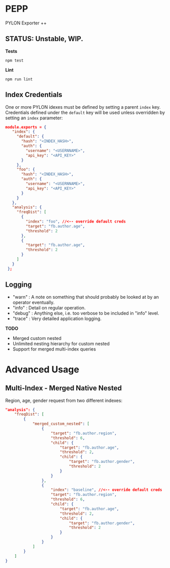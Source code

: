 # PEPP
PYLON Exporter ++

## STATUS: Unstable, WIP.

**Tests**

```
npm test
```

**Lint**

```
npm run lint
```

## Index Credentials

One or more PYLON idexes must be defined by setting a parent ```index``` key. Credentials defined under the ```default```
key will be used unless overridden by setting an ```index``` parameter:

```json
module.exports = {
   "index": {
     "default": {
       "hash": "<INDEX_HASH>",
       "auth": {
         "username": "<USERNNAME>",
         "api_key": "<API_KEY>"
       }
     },
     "foo": {
       "hash": "<INDEX_HASH>",
       "auth": {
         "username": "<USERNNAME>",
         "api_key": "<API_KEY>"
       }
     }
   },
   "analysis": {
     "freqDist": [
       {
         "index": "foo", //<-- override default creds
         "target": "fb.author.age",
         "threshold": 2
       },
       {
         "target": "fb.author.age",
         "threshold": 2
       }
     ]
   }
 };
```

## Logging

* "warn" : A note on something that should probably be looked at by an operator eventually.
* "info" : Detail on regular operation.
* "debug" : Anything else, i.e. too verbose to be included in "info" level.
* "trace" : Very detailed application logging.


**TODO**

* Merged custom nested
* Unlimited nesting hierarchy for custom nested
* Support for merged multi-index queries



# Advanced Usage

## Multi-Index - Merged Native Nested

Region, age, gender request from two different indexes:

```json
"analysis": {
    "freqDist": [
        {
            "merged_custom_nested": [
                {
                    "target": "fb.author.region",
                    "threshold": 6,
                    "child": {
                        "target": "fb.author.age",
                        "threshold": 2,
                        "child": {
                            "target": "fb.author.gender",
                            "threshold": 2
                        }
                    }
                },
                {
                    "index": "baseline", //<-- override default creds
                    "target": "fb.author.region",
                    "threshold": 6,
                    "child": {
                        "target": "fb.author.age",
                        "threshold": 2,
                        "child": {
                            "target": "fb.author.gender",
                            "threshold": 2
                        }
                    }
                }
            ]
        }
    ]
}        
```        